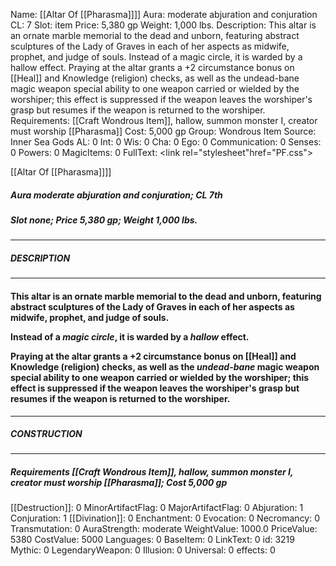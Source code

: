 Name: [[Altar Of [[Pharasma]]]]
Aura: moderate abjuration and conjuration
CL: 7
Slot: item
Price: 5,380 gp
Weight: 1,000 lbs.
Description: This altar is an ornate marble memorial to the dead and unborn, featuring abstract sculptures of the Lady of Graves in each of her aspects as midwife, prophet, and judge of souls. Instead of a magic circle, it is warded by a hallow effect. Praying at the altar grants a +2 circumstance bonus on [[Heal]] and Knowledge (religion) checks, as well as the undead-bane magic weapon special ability to one weapon carried or wielded by the worshiper; this effect is suppressed if the weapon leaves the worshiper's grasp but resumes if the weapon is returned to the worshiper.
Requirements: [[Craft Wondrous Item]], hallow, summon monster I, creator must worship [[Pharasma]]
Cost: 5,000 gp
Group: Wondrous Item
Source: Inner Sea Gods
AL: 0
Int: 0
Wis: 0
Cha: 0
Ego: 0
Communication: 0
Senses: 0
Powers: 0
MagicItems: 0
FullText: <link rel="stylesheet"href="PF.css"><div class="heading"><p class="alignleft">[[Altar Of [[Pharasma]]]]</p><div style="clear: both;"></div></div><div><h5><b>Aura </b>moderate abjuration and conjuration; <b>CL </b>7th</h5><h5><b>Slot </b>none; <b>Price </b>5,380 gp; <b>Weight </b>1,000 lbs.</h5></div><hr/><div><h5><b>DESCRIPTION</b></h5></div><hr/><div><h4><p>This altar is an ornate marble memorial to the dead and unborn, featuring abstract sculptures of the Lady of Graves in each of her aspects as midwife, prophet, and judge of souls.</p><p>Instead of a <i>magic circle</i>, it is warded by a <i>hallow</i> effect.</p><p>Praying at the altar grants a +2 circumstance bonus on [[Heal]] and Knowledge (religion) checks, as well as the <i>undead-bane</i> magic weapon special ability to one weapon carried or wielded by the worshiper; this effect is suppressed if the weapon leaves the worshiper's grasp but resumes if the weapon is returned to the worshiper.</p></h4></div><hr/><div><h5><b>CONSTRUCTION</b></h5></div><hr/><div><h5><b>Requirements </b>[[Craft Wondrous Item]], <i>hallow</i>, <i>summon monster I</i>, creator must worship [[Pharasma]]; <b>Cost </b>5,000 gp</h5></div>
[[Destruction]]: 0
MinorArtifactFlag: 0
MajorArtifactFlag: 0
Abjuration: 1
Conjuration: 1
[[Divination]]: 0
Enchantment: 0
Evocation: 0
Necromancy: 0
Transmutation: 0
AuraStrength: moderate
WeightValue: 1000.0
PriceValue: 5380
CostValue: 5000
Languages: 0
BaseItem: 0
LinkText: 0
id: 3219
Mythic: 0
LegendaryWeapon: 0
Illusion: 0
Universal: 0
effects: 0
